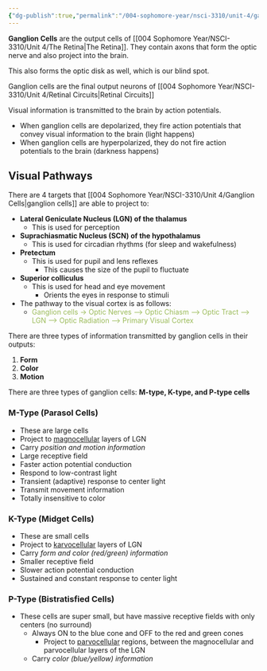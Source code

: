 ```yaml
---
{"dg-publish":true,"permalink":"/004-sophomore-year/nsci-3310/unit-4/ganglion-cells/"}
---
```


**Ganglion Cells** are the output cells of [[004 Sophomore Year/NSCI-3310/Unit 4/The Retina\|The Retina]]. They contain axons that form the optic nerve and also project into the brain.

This also forms the optic disk as well, which is our blind spot.

Ganglion cells are the final output neurons of [[004 Sophomore Year/NSCI-3310/Unit 4/Retinal Circuits\|Retinal Circuits]]

Visual information is transmitted to the brain by action potentials.
- When ganglion cells are depolarized, they fire action potentials that convey visual information to the brain (light happens)
- When ganglion cells are hyperpolarized, they do not fire action potentials to the brain (darkness happens)

## Visual Pathways

There are 4 targets that [[004 Sophomore Year/NSCI-3310/Unit 4/Ganglion Cells\|ganglion cells]] are able to project to:
- **Lateral Geniculate Nucleus (LGN) of the thalamus**
	- This is used for perception
- **Suprachiasmatic Nucleus (SCN) of the hypothalamus**
	- This is used for circadian rhythms (for sleep and wakefulness)
- **Pretectum**
	- This is used for pupil and lens reflexes
		- This causes the size of the pupil to fluctuate
- **Superior colliculus**
	- This is used for head and eye movement
		- Orients the eyes in response to stimuli
- The pathway to the visual cortex is as follows:
	- <font color="#9bbb59">Ganglion cells -> Optic Nerves --> Optic Chiasm --> Optic Tract --> LGN --> Optic Radiation --> Primary Visual Cortex</font>

There are three types of information transmitted by ganglion cells in their outputs:

1. **Form**
2. **Color**
3. **Motion**

There are three types of ganglion cells: **M-type, K-type, and P-type cells**

### M-Type (Parasol Cells)
 - These are large cells
- Project to <u>magnocellular</u> layers of LGN
- Carry *position and motion information*
- Large receptive field
- Faster action potential conduction
- Respond to low-contrast light
- Transient (adaptive) response to center light
- Transmit movement information
- Totally insensitive to color

### K-Type (Midget Cells)
- These are small cells
- Project to <u>karvocellular</u> layers of LGN
- Carry *form and color (red/green) information*
- Smaller receptive field
- Slower action potential conduction
- Sustained and constant response to center light

### P-Type (Bistratisfied Cells)
- These cells are super small, but have massive receptive fields with only centers (no surround)
	- Always ON to the blue cone and OFF to the red and green cones
		- Project to <u>parvocellular</u> regions, between the magnocellular and parvocellular layers of the LGN
	- Carry *color (blue/yellow) information*